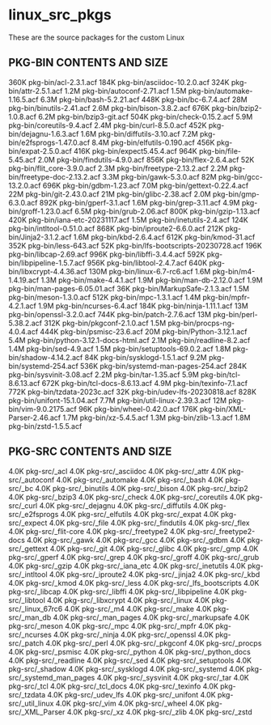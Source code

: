 # linux_src_pkgs
These are the source packages for the custom Linux

PKG-BIN CONTENTS AND SIZE
--------------------------
360K	pkg-bin/acl-2.3.1.acf
184K	pkg-bin/asciidoc-10.2.0.acf
324K	pkg-bin/attr-2.5.1.acf
1.2M	pkg-bin/autoconf-2.71.acf
1.5M	pkg-bin/automake-1.16.5.acf
6.3M	pkg-bin/bash-5.2.21.acf
448K	pkg-bin/bc-6.7.4.acf
28M	pkg-bin/binutils-2.41.acf
2.6M	pkg-bin/bison-3.8.2.acf
676K	pkg-bin/bzip2-1.0.8.acf
6.2M	pkg-bin/bzip3-git.acf
504K	pkg-bin/check-0.15.2.acf
5.9M	pkg-bin/coreutils-9.4.acf
2.4M	pkg-bin/curl-8.5.0.acf
452K	pkg-bin/dejagnu-1.6.3.acf
1.6M	pkg-bin/diffutils-3.10.acf
7.2M	pkg-bin/e2fsprogs-1.47.0.acf
8.4M	pkg-bin/elfutils-0.190.acf
456K	pkg-bin/expat-2.5.0.acf
416K	pkg-bin/expect5.45.4.acf
964K	pkg-bin/file-5.45.acf
2.0M	pkg-bin/findutils-4.9.0.acf
856K	pkg-bin/flex-2.6.4.acf
52K	pkg-bin/flit_core-3.9.0.acf
2.3M	pkg-bin/freetype-2.13.2.acf
2.2M	pkg-bin/freetype-doc-2.13.2.acf
3.3M	pkg-bin/gawk-5.3.0.acf
82M	pkg-bin/gcc-13.2.0.acf
696K	pkg-bin/gdbm-1.23.acf
7.0M	pkg-bin/gettext-0.22.4.acf
22M	pkg-bin/git-2.43.0.acf
21M	pkg-bin/glibc-2.38.acf
2.0M	pkg-bin/gmp-6.3.0.acf
892K	pkg-bin/gperf-3.1.acf
1.6M	pkg-bin/grep-3.11.acf
4.9M	pkg-bin/groff-1.23.0.acf
6.5M	pkg-bin/grub-2.06.acf
800K	pkg-bin/gzip-1.13.acf
420K	pkg-bin/iana-etc-20231117.acf
1.5M	pkg-bin/inetutils-2.4.acf
124K	pkg-bin/intltool-0.51.0.acf
868K	pkg-bin/iproute2-6.6.0.acf
212K	pkg-bin/Jinja2-3.1.2.acf
1.6M	pkg-bin/kbd-2.6.4.acf
612K	pkg-bin/kmod-31.acf
352K	pkg-bin/less-643.acf
52K	pkg-bin/lfs-bootscripts-20230728.acf
196K	pkg-bin/libcap-2.69.acf
996K	pkg-bin/libffi-3.4.4.acf
592K	pkg-bin/libpipeline-1.5.7.acf
956K	pkg-bin/libtool-2.4.7.acf
640K	pkg-bin/libxcrypt-4.4.36.acf
130M	pkg-bin/linux-6.7-rc6.acf
1.6M	pkg-bin/m4-1.4.19.acf
1.3M	pkg-bin/make-4.4.1.acf
1.9M	pkg-bin/man-db-2.12.0.acf
1.9M	pkg-bin/man-pages-6.05.01.acf
36K	pkg-bin/MarkupSafe-2.1.3.acf
1.5M	pkg-bin/meson-1.3.0.acf
512K	pkg-bin/mpc-1.3.1.acf
1.4M	pkg-bin/mpfr-4.2.1.acf
1.9M	pkg-bin/ncurses-6.4.acf
184K	pkg-bin/ninja-1.11.1.acf
13M	pkg-bin/openssl-3.2.0.acf
744K	pkg-bin/patch-2.7.6.acf
13M	pkg-bin/perl-5.38.2.acf
312K	pkg-bin/pkgconf-2.1.0.acf
1.5M	pkg-bin/procps-ng-4.0.4.acf
444K	pkg-bin/psmisc-23.6.acf
20M	pkg-bin/Python-3.12.1.acf
5.4M	pkg-bin/python-3.12.1-docs-html.acf
2.1M	pkg-bin/readline-8.2.acf
1.4M	pkg-bin/sed-4.9.acf
1.5M	pkg-bin/setuptools-69.0.2.acf
1.8M	pkg-bin/shadow-4.14.2.acf
84K	pkg-bin/sysklogd-1.5.1.acf
9.2M	pkg-bin/systemd-254.acf
536K	pkg-bin/systemd-man-pages-254.acf
284K	pkg-bin/sysvinit-3.08.acf
2.2M	pkg-bin/tar-1.35.acf
5.9M	pkg-bin/tcl-8.6.13.acf
672K	pkg-bin/tcl-docs-8.6.13.acf
4.9M	pkg-bin/texinfo-7.1.acf
772K	pkg-bin/tzdata-2023c.acf
32K	pkg-bin/udev-lfs-20230818.acf
828K	pkg-bin/unifont-15.1.04.acf
7.7M	pkg-bin/util-linux-2.39.3.acf
12M	pkg-bin/vim-9.0.2175.acf
96K	pkg-bin/wheel-0.42.0.acf
176K	pkg-bin/XML-Parser-2.46.acf
1.7M	pkg-bin/xz-5.4.5.acf
1.3M	pkg-bin/zlib-1.3.acf
1.8M	pkg-bin/zstd-1.5.5.acf

PKG-SRC CONTENTS AND SIZE
-------------------------
4.0K	pkg-src/_acl
4.0K	pkg-src/_asciidoc
4.0K	pkg-src/_attr
4.0K	pkg-src/_autoconf
4.0K	pkg-src/_automake
4.0K	pkg-src/_bash
4.0K	pkg-src/_bc
4.0K	pkg-src/_binutils
4.0K	pkg-src/_bison
4.0K	pkg-src/_bzip2
4.0K	pkg-src/_bzip3
4.0K	pkg-src/_check
4.0K	pkg-src/_coreutils
4.0K	pkg-src/_curl
4.0K	pkg-src/_dejagnu
4.0K	pkg-src/_diffutils
4.0K	pkg-src/_e2fsprogs
4.0K	pkg-src/_elfutils
4.0K	pkg-src/_expat
4.0K	pkg-src/_expect
4.0K	pkg-src/_file
4.0K	pkg-src/_findutils
4.0K	pkg-src/_flex
4.0K	pkg-src/_flit-core
4.0K	pkg-src/_freetype2
4.0K	pkg-src/_freetype2-docs
4.0K	pkg-src/_gawk
4.0K	pkg-src/_gcc
4.0K	pkg-src/_gdbm
4.0K	pkg-src/_gettext
4.0K	pkg-src/_git
4.0K	pkg-src/_glibc
4.0K	pkg-src/_gmp
4.0K	pkg-src/_gperf
4.0K	pkg-src/_grep
4.0K	pkg-src/_groff
4.0K	pkg-src/_grub
4.0K	pkg-src/_gzip
4.0K	pkg-src/_iana_etc
4.0K	pkg-src/_inetutils
4.0K	pkg-src/_intltool
4.0K	pkg-src/_iproute2
4.0K	pkg-src/_jinja2
4.0K	pkg-src/_kbd
4.0K	pkg-src/_kmod
4.0K	pkg-src/_less
4.0K	pkg-src/_lfs_bootscripts
4.0K	pkg-src/_libcap
4.0K	pkg-src/_libffi
4.0K	pkg-src/_libpipeline
4.0K	pkg-src/_libtool
4.0K	pkg-src/_libxcrypt
4.0K	pkg-src/_linux
4.0K	pkg-src/_linux_67rc6
4.0K	pkg-src/_m4
4.0K	pkg-src/_make
4.0K	pkg-src/_man_db
4.0K	pkg-src/_man_pages
4.0K	pkg-src/_markupsafe
4.0K	pkg-src/_meson
4.0K	pkg-src/_mpc
4.0K	pkg-src/_mpfr
4.0K	pkg-src/_ncurses
4.0K	pkg-src/_ninja
4.0K	pkg-src/_openssl
4.0K	pkg-src/_patch
4.0K	pkg-src/_perl
4.0K	pkg-src/_pkgconf
4.0K	pkg-src/_procps
4.0K	pkg-src/_psmisc
4.0K	pkg-src/_python
4.0K	pkg-src/_python_docs
4.0K	pkg-src/_readline
4.0K	pkg-src/_sed
4.0K	pkg-src/_setuptools
4.0K	pkg-src/_shadow
4.0K	pkg-src/_sysklogd
4.0K	pkg-src/_systemd
4.0K	pkg-src/_systemd_man_pages
4.0K	pkg-src/_sysvinit
4.0K	pkg-src/_tar
4.0K	pkg-src/_tcl
4.0K	pkg-src/_tcl_docs
4.0K	pkg-src/_texinfo
4.0K	pkg-src/_tzdata
4.0K	pkg-src/_udev_lfs
4.0K	pkg-src/_unifont
4.0K	pkg-src/_util_linux
4.0K	pkg-src/_vim
4.0K	pkg-src/_wheel
4.0K	pkg-src/_XML_Parser
4.0K	pkg-src/_xz
4.0K	pkg-src/_zlib
4.0K	pkg-src/_zstd
